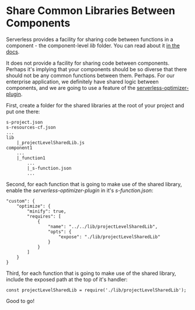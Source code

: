 # Share Common Libraries Between Components

Serverless provides a facility for sharing code between functions in a component - the component-level _lib_ folder.
You can read about it [in the docs](http://docs.serverless.com/docs/project-structure).

It does not provide a facility for sharing code between components.
Perhaps it's implying that your components should be so diverse that there should not be any common functions between them.
Perhaps.
For our enterprise application, we definitely have shared logic between components, 
and we are going to use a feature of the [serverless-optimizer-plugin](https://github.com/serverless/serverless-optimizer-plugin).

First, create a folder for the shared libraries at the root of your project and put one there:

```
s-project.json
s-resources-cf.json
...
lib
    |_projectLevelSharedLib.js
component1
    ...
    |_function1
        ...
        |_s-function.json
        ...
```

Second, for each function that is going to make use of the shared library, 
enable the _serverless-optimizer-plugin_ in it's _s-function.json_:

```
"custom": {
    "optimize": {
        "minify": true,
        "requires": [
            {
                "name": "../../lib/projectLevelSharedLib",
                "opts": {
                    "expose": "./lib/projectLevelSharedLib"
                }
            }
        ]
    }
}
```

Third, for each function that is going to make use of the shared library,
include the exposed path at the top of it's handler:

```
const projectLevelSharedLib = require('./lib/projectLevelSharedLib');
```

Good to go!
